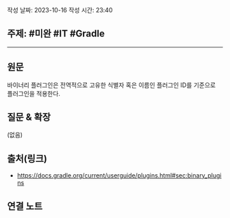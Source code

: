 작성 날짜: 2023-10-16
작성 시간: 23:40

## 주제: #미완 #IT #Gradle

----
## 원문

바이너리 플러그인은 전역적으로 고유한 식별자 혹은 이름인 플러그인 ID를 기준으로 플러그인을 적용한다.



## 질문 & 확장

(없음)

## 출처(링크)
- https://docs.gradle.org/current/userguide/plugins.html#sec:binary_plugins

## 연결 노트










